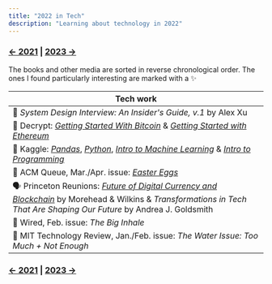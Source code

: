 ```yaml
---
title: "2022 in Tech"
description: "Learning about technology in 2022"
---
```


### [← 2021](/2021/12/31/learn-2021) | [2023 →](/2023/12/31/learn-2023)
The books and other media are sorted in reverse chronological order. The ones I found particularly interesting are marked with a ✨

| Tech work |
| --- |
| 📕 *System Design Interview: An Insider's Guide, v.1* by Alex Xu |
| 🔗 Decrypt: _[Getting Started With Bitcoin](https://decrypt.co/courses/102207/getting-started-with-bitcoin)_ & [*Getting Started with Ethereum*](https://decrypt.co/courses/102208/getting-started-with-ethereum) |
| 🔗 Kaggle: [*Pandas*](https://www.kaggle.com/learn/pandas), [*Python*](https://www.kaggle.com/learn/python), [*Intro to Machine Learning*](https://www.kaggle.com/learn/intro-to-machine-learning) & [*Intro to Programming*](https://www.kaggle.com/learn/intro-to-programming) |
| 📔 ACM Queue,  Mar./Apr. issue: *[Easter Eggs](https://dl.acm.org/toc/queue/2022/20/2)* |
| 🗣️ Princeton Reunions: _[Future of Digital Currency and Blockchain](https://www.youtube.com/watch?v=ttH9JCXjbPE)_ by Morehead & Wilkins & _Transformations in Tech That Are Shaping Our Future_ by Andrea J. Goldsmith |
| 📔 Wired, Feb. issue: *The Big Inhale* |
| 📔 MIT Technology Review, Jan./Feb. issue: *The Water Issue: Too Much + Not Enough* |

### [← 2021](/2021/12/31/learn-2021) | [2023 →](/2023/12/31/learn-2023)
